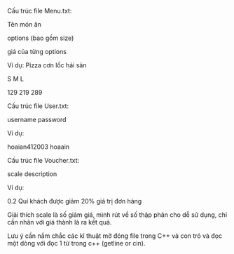 Cấu trúc file Menu.txt:

Tên món ăn

options (bao gồm size)

giá của từng options

Ví dụ:
Pizza cơn lốc hải sản

S M L

129 219 289

Cấu trúc file User.txt:

username password

Ví dụ:

hoaian412003 hoaain

Cấu trúc file Voucher.txt:

scale description

Ví dụ:

0.2 Quí khách được giảm 20% giá trị đơn hàng

Giải thích scale là số giảm giá, mình rút về số thập phân cho dễ sử dụng, chỉ cần nhân với giá thành là ra kết quả.

Lưu ý cần nắm chắc các kĩ thuật mở đóng file trong C++ và con trỏ và đọc một dòng với đọc 1 từ trong c++ (getline or cin).
